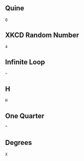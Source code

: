 ## Quine
```
Q
```

## XKCD Random Number
```
4
```

## Infinite Loop
```
~
```

## H
```
H
```

## One Quarter
```
^
```

## Degrees
```
X
```
